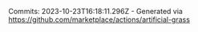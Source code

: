 Commits: 2023-10-23T16:18:11.296Z - Generated via https://github.com/marketplace/actions/artificial-grass
<br>
